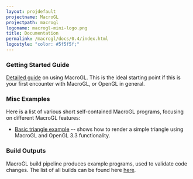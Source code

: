```yaml
---
layout: projdefault
projectname: MacroGL
projectpath: macrogl
logoname: macrogl-mini-logo.png
title: Documentation
permalink: /macrogl/docs/0.4/index.html
logostyle: "color: #5f5f5f;"
---
```




### Getting Started Guide

[Detailed guide](/macrogl/docs/0.4/getting-started/index.html)
on using MacroGL.
This is the ideal starting point if this is your first encounter with MacroGL,
or OpenGL in general.


### Misc Examples

Here is a list of various short self-contained MacroGL programs,
focusing on different MacroGL features:

- [Basic triangle example](/macrogl/docs/0.4/triangle) -- shows how to render a simple
  triangle using MacroGL and OpenGL 3.3 functionality.


### Build Outputs

MacroGL build pipeline produces example programs, used to validate code changes.
The list of all builds can be found here
[here](https://github.com/storm-enroute/builds/tree/gh-pages/macrogl).
